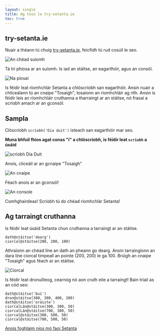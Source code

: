 ```yaml
---
layout: single
title: Ag tosú le try-setanta.ie
toc: true
---
```


## try-setanta.ie

Nuair a théann tú chuig [try-setanta.ie](https://try-setanta.ie), feicfidh tú rud cosúil le seo.

![An chéad suíomh](/assets/images/teagaisc/teagaisc01.png)

Tá trí phíosa ar an suíomh. Is iad an stáitse, an eagarthóir, agus an consól.

![Na píosaí](/assets/images/teagaisc/teagaisc02.png)

Is féidir leat ríomhchlár Setanta a chlóscríobh san eagarthóir. Ansin nuair a chliceálann tú an cnaipe "Tosaigh", tosaíonn an ríomhchláir ag rith. Ansin is féidir leis an ríomhchláir cruthanna a tharraingt ar an stáitse, nó frasaí a scríobh amach ar an gconsól.

## Sampla

Clóscríobh `scríobh('Dia duit')` isteach san eagarthóir mar seo.

**Muna bhfuil fhios agat conas "í" a chlóscríobh, is féidir leat `scriobh` a úsáid**

![scríobh Dia Duit](/assets/images/teagaisc/teagaisc03.png)

Anois, cliceáil ar an gcnaipe "Tosaigh"

![An cnaipe](/assets/images/teagaisc/teagaisc04.png)

Féach anois ar an gconsól!

![An console](/assets/images/teagaisc/teagaisc05.png)

Comhghairdeas! Scríobh tú do chéad ríomhchlár Setanta!

## Ag tarraingt cruthanna

Is féidir leat úsáid Setanta chun cruthanna a tarraingt ar an stáitse.

```
dath@stáitse('dearg')
ciorcal@stáitse(200, 200, 100)
```

Athraíonn an chéad líne an dath an pheann go dearg. Ansin tarraingíonn an dara líne ciorcal timpeall an pointe (200, 200) le ga 100. Brúigh an cnaipe "Tosaigh" agus féach ar an stáitse.

![Ciorcal](/assets/images/teagaisc/ciorcal.gif)

Is féidir leat dronuilleog, cearnóg nó aon cruth eile a tarraingt! Bain triail as an cód seo:

```
dath@stáitse('buí')
dron@stáitse(300, 300, 400, 200)
dath@stáitse('oráiste')
ciorcalLán@stáitse(300, 300, 50)
ciorcalLán@stáitse(700, 300, 50)
ciorcal@stáitse(300, 500, 50)
ciorcal@stáitse(700, 500, 50)
```

[Anois foghlaim níos mó faoi Setanta](/gaeilge/03-teagaisc)
